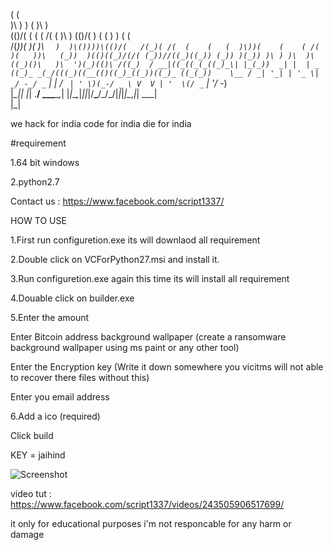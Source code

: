 
 (                                  (                                                  
 )\ )                  )     (      )\ )                                               
(()/(   (  (        ( /(  (  )\ )  (()/(   )              (  (      )      ) (     (   
 /(_))( )( )\ `  )  )\())))\(()/(   /(_)( /(  (    (   (  )\))(    (    ( /( )(   ))\  
(_))  )(()((_)/(/( (_))//((_)((_)) (_)) )(_)) )\ ) )\  )\((_)()\   )\  ')(_)(()\ /((_) 
/ __|((_((_(_((_)_\| |_(_))  _| |  | _ ((_)_ _(_/(((_)((__(()((_)_((_))((_)_ ((_(_))   
\__ / _| '_| | '_ \|  _/ -_/ _` |  |   / _` | ' \)(_-/ _ \ V  V | '  \(/ _` | '_/ -_)  
|___\__|_| |_| .__/ \__\___\__,_|  |_|_\__,_|_||_|/__\___/\_/\_/|_|_|_|\__,_|_| \___|  
             |_|                                                                       
                         
we hack for india code for india die for india

#requirement

1.64 bit windows

2.python2.7

Contact us : https://www.facebook.com/script1337/

HOW TO USE

1.First run configuretion.exe its will downlaod all requirement

2.Double click on VCForPython27.msi and install it.

3.Run configuretion.exe again this time its will install all requirement

4.Douable click on builder.exe 

5.Enter the amount 

Enter Bitcoin address background wallpaper (create a ransomware background wallpaper using ms paint or any other tool)

Enter the Encryption key (Write it down somewhere you vicitms will not able to recover there files without this)

Enter you  email address

6.Add a ico (required)

Click build

KEY = jaihind

![Screenshot](https://github.com/ScRiPt1337/Scripted-Ransomware-builder/blob/master/ss.jpeg)

video tut : https://www.facebook.com/script1337/videos/243505906517699/

it only for educational purposes  i'm not responcable for any harm or damage

